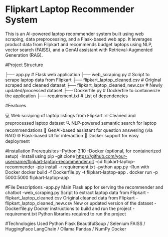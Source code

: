 # Flipkart Laptop Recommender System
This is an AI-powered laptop recommender system built using web scraping, data preprocessing, and a Flask-based web app. 
It leverages product data from Flipkart and recommends budget laptops using NLP, vector search (FAISS), and a GenAI assistant with Retrieval-Augmented Generation (RAG).


#Project Structure

├── app.py                          # Flask web application
├── web_scraping.py                # Script to scrape laptop data from Flipkart
├── flipkart_laptop_cleaned.csv    # Original scraped and cleaned dataset
├── flipkart_laptop_cleaned_new.csv # Newly updated/processed dataset
├── Dockerfile.py                  # Dockerfile to containerize the application
├── requirement.txt                # List of dependencies



#Features

💻 Web scraping of laptop listings from Flipkart
📊 Cleaned and preprocessed laptop dataset
🔍 NLP-powered semantic search for laptop recommendations
🧠 GenAI-based assistant for question answering (via RAG)
🌐 Flask-based UI for interaction
🐳 Docker support for easy deployment

#Installation
Prerequisites
-Python 3.10
-Docker (optional, for containerized setup)
-Install using pip
-git clone https://github.com/your-username/flipkart-laptop-recommender.git
-cd flipkart-laptop-recommender
-pip install -r requirement.txt
-python app.py
-Run with Docker
docker build -f Dockerfile.py -t flipkart-laptop-app .
docker run -p 5000:5000 flipkart-laptop-app

#File Descriptions
-app.py	Main Flask app for serving the recommender and chatbot
-web_scraping.py	Script to extract laptop data from Flipkart
-flipkart_laptop_cleaned.csv	Original cleaned data from Flipkart
-flipkart_laptop_cleaned_new.csv	New or updated version of the dataset
-Dockerfile.py	Docker instructions to build and run the project
-requirement.txt	Python libraries required to run the project

#Technologies Used
Python
Flask
BeautifulSoup / Selenium
FAISS / HuggingFace
LangChain / Ollama
Pandas / NumPy
Docker

